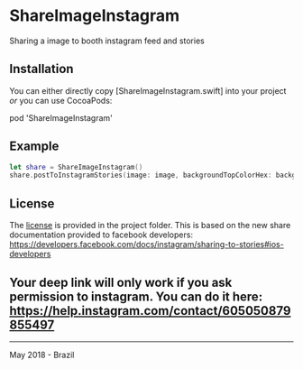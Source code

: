 # ShareImageInstagram
Sharing a image to booth instagram feed and stories

## Installation

You can either directly copy [ShareImageInstagram.swift] into your project *or* you can use CocoaPods:

pod 'ShareImageInstagram'

## Example

```swift
let share = ShareImageInstagram()
share.postToInstagramStories(image: image, backgroundTopColorHex: backgroundTopColor, backgroundBottomColorHex: backgroundBottomColor, deepLink: "https://www.[yourdeeplink].com")
```

## License

The [license](https://github.com/Netwolf/ShareImageInstagram/blob/master/License) is provided in the project folder. 
This is based on the new share documentation provided to facebook developers: https://developers.facebook.com/docs/instagram/sharing-to-stories#ios-developers

## Your deep link will only work if you ask permission to instagram. You can do it here: https://help.instagram.com/contact/605050879855497



------
May 2018 - Brazil
